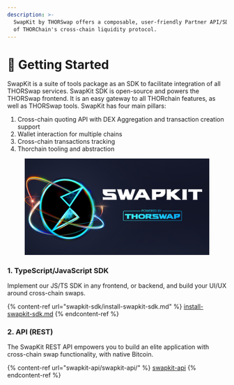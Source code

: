 ```yaml
---
description: >-
  SwapKit by THORSwap offers a composable, user-friendly Partner API/SDK on top
  of THORChain's cross-chain liquidity protocol.
---
```


# 🏡 Getting Started

SwapKit is a suite of tools package as an SDK to facilitate integration of all THORSwap services. SwapKit SDK is open-source and powers the THORSwap frontend. It is an easy gateway to all THORchain features, as well as THORSwap tools. SwapKit has four main pillars:

1. Cross-chain quoting API with DEX Aggregation and transaction creation support
2. Wallet interaction for multiple chains
3. Cross-chain transactions tracking
4. Thorchain tooling and abstraction

<figure><img src=".gitbook/assets/image.png" alt=""><figcaption></figcaption></figure>

### 1. TypeScript/JavaScript SDK

Implement our JS/TS SDK in any frontend, or backend, and build your UI/UX around cross-chain swaps.

{% content-ref url="swapkit-sdk/install-swapkit-sdk.md" %}
[install-swapkit-sdk.md](swapkit-sdk/install-swapkit-sdk.md)
{% endcontent-ref %}

### 2. API (REST)

The SwapKit REST API empowers you to build an elite application with cross-chain swap functionality, with native Bitcoin.

{% content-ref url="swapkit-api/swapkit-api/" %}
[swapkit-api](swapkit-api/swapkit-api/)
{% endcontent-ref %}
